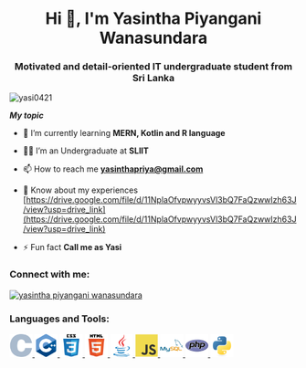 <h1 align="center">Hi 👋, I'm Yasintha Piyangani Wanasundara</h1>
<h3 align="center">Motivated and detail-oriented IT undergraduate student from Sri Lanka</h3>

<p align="left"> <img src="https://komarev.com/ghpvc/?username=yasi0421&label=Profile%20views&color=0e75b6&style=flat" alt="yasi0421" /> </p>

***My topic***
- 🌱 I’m currently learning **MERN, Kotlin and R language**

- 🧑‍🎓 I’m an Undergraduate at **SLIIT**

- 📫 How to reach me **yasinthapriya@gmail.com**

- 📄 Know about my experiences [https://drive.google.com/file/d/11NplaOfvpwyyvsVl3bQ7FaQzwwIzh63J/view?usp=drive_link](https://drive.google.com/file/d/11NplaOfvpwyyvsVl3bQ7FaQzwwIzh63J/view?usp=drive_link)

- ⚡ Fun fact **Call me as Yasi**

<h3 align="left">Connect with me:</h3>
<p align="left">
<a href="https://linkedin.com/in/yasintha piyangani wanasundara" target="blank"><img align="center" src="https://raw.githubusercontent.com/rahuldkjain/github-profile-readme-generator/master/src/images/icons/Social/linked-in-alt.svg" alt="yasintha piyangani wanasundara" height="30" width="40" /></a>
</p>

<h3 align="left">Languages and Tools:</h3>
<p align="left"> <a href="https://www.cprogramming.com/" target="_blank" rel="noreferrer"> <img src="https://raw.githubusercontent.com/devicons/devicon/master/icons/c/c-original.svg" alt="c" width="40" height="40"/> </a> <a href="https://www.w3schools.com/cpp/" target="_blank" rel="noreferrer"> <img src="https://raw.githubusercontent.com/devicons/devicon/master/icons/cplusplus/cplusplus-original.svg" alt="cplusplus" width="40" height="40"/> </a> <a href="https://www.w3schools.com/css/" target="_blank" rel="noreferrer"> <img src="https://raw.githubusercontent.com/devicons/devicon/master/icons/css3/css3-original-wordmark.svg" alt="css3" width="40" height="40"/> </a> <a href="https://www.w3.org/html/" target="_blank" rel="noreferrer"> <img src="https://raw.githubusercontent.com/devicons/devicon/master/icons/html5/html5-original-wordmark.svg" alt="html5" width="40" height="40"/> </a> <a href="https://www.java.com" target="_blank" rel="noreferrer"> <img src="https://raw.githubusercontent.com/devicons/devicon/master/icons/java/java-original.svg" alt="java" width="40" height="40"/> </a> <a href="https://developer.mozilla.org/en-US/docs/Web/JavaScript" target="_blank" rel="noreferrer"> <img src="https://raw.githubusercontent.com/devicons/devicon/master/icons/javascript/javascript-original.svg" alt="javascript" width="40" height="40"/> </a> <a href="https://www.mysql.com/" target="_blank" rel="noreferrer"> <img src="https://raw.githubusercontent.com/devicons/devicon/master/icons/mysql/mysql-original-wordmark.svg" alt="mysql" width="40" height="40"/> </a> <a href="https://www.php.net" target="_blank" rel="noreferrer"> <img src="https://raw.githubusercontent.com/devicons/devicon/master/icons/php/php-original.svg" alt="php" width="40" height="40"/> </a> <a href="https://www.python.org" target="_blank" rel="noreferrer"> <img src="https://raw.githubusercontent.com/devicons/devicon/master/icons/python/python-original.svg" alt="python" width="40" height="40"/> </a> </p>


